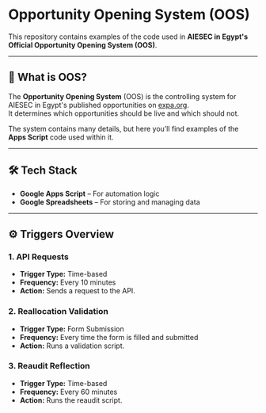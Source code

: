 # Opportunity Opening System (OOS)

This repository contains examples of the code used in **AIESEC in Egypt's Official Opportunity Opening System (OOS)**.

---

## 📌 What is OOS?

The **Opportunity Opening System** (OOS) is the controlling system for AIESEC in Egypt's published opportunities on [expa.org](https://expa.aiesec.org).  
It determines which opportunities should be live and which should not.

The system contains many details, but here you’ll find examples of the **Apps Script** code used within it.

---

## 🛠 Tech Stack

- **Google Apps Script** – For automation logic
- **Google Spreadsheets** – For storing and managing data

---

## ⚙️ Triggers Overview

### 1. API Requests
- **Trigger Type:** Time-based  
- **Frequency:** Every 10 minutes  
- **Action:** Sends a request to the API.

### 2. Reallocation Validation
- **Trigger Type:** Form Submission  
- **Frequency:** Every time the form is filled and submitted  
- **Action:** Runs a validation script.

### 3. Reaudit Reflection
- **Trigger Type:** Time-based  
- **Frequency:** Every 60 minutes  
- **Action:** Runs the reaudit script.

